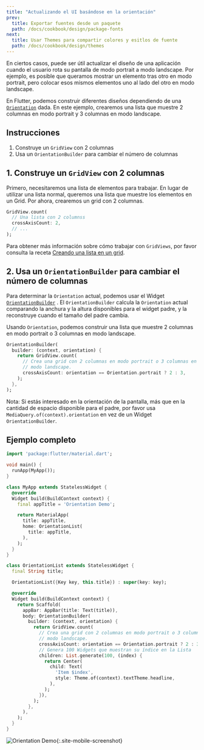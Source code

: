 ```yaml
---
title: "Actualizando el UI basándose en la orientación"
prev:
  title: Exportar fuentes desde un paquete
  path: /docs/cookbook/design/package-fonts
next:
  title: Usar Themes para compartir colores y esitlos de fuente
  path: /docs/cookbook/design/themes
---
```


En ciertos casos, puede ser útil actualizar el diseño de una aplicación cuando el usuario 
rota su pantalla de modo portrait a modo landscape. Por ejemplo, es posible 
que queramos mostrar un elemento tras otro en modo portrait, pero colocar esos mismos elementos 
uno al lado del otro en modo landscape.

En Flutter, podemos construir diferentes diseños dependiendo de una
[`Orientation`]({{site.api}}/flutter/widgets/Orientation-class.html) dada.
En este ejemplo, crearemos una lista que muestre 2 columnas en modo portrait y 
3 columnas en modo landscape.

## Instrucciones

  1. Construye un `GridView` con 2 columnas
  2. Usa un `OrientationBuilder` para cambiar el número de columnas

## 1. Construye un `GridView` con 2 columnas

Primero, necesitaremos una lista de elementos para trabajar. En lugar de utilizar una lista normal, 
queremos una lista que muestre los elementos en un Grid. Por ahora, crearemos un grid 
con 2 columnas.

<!-- skip -->
```dart
GridView.count(
  // Una lista con 2 columnss
  crossAxisCount: 2,
  // ...
);
```

Para obtener más información sobre cómo trabajar con `GridViews`, por favor consulta la receta 
[Creando una lista en un grid](/docs/cookbook/lists/grid-lists/).

## 2. Usa un `OrientationBuilder` para cambiar el número de columnas

Para determinar la `Orientation` actual, podemos usar el Widget 
[`OrientationBuilder`]({{site.api}}/flutter/widgets/OrientationBuilder-class.html) 
. El `OrientationBuilder` calcula la `Orientation` actual comparando 
la anchura y la altura disponibles para el widget padre, y la reconstruye 
cuando el tamaño del padre cambia.

Usando `Orientation`, podemos construir una lista que muestre 2 columnas en 
modo portrait o 3 columnas en modo landscape.

<!-- skip -->
```dart
OrientationBuilder(
  builder: (context, orientation) {
    return GridView.count(
      // Crea una grid con 2 columnas en modo portrait o 3 columnas en
      // modo landscape.
      crossAxisCount: orientation == Orientation.portrait ? 2 : 3,
    );
  },
);
```

Nota: Si estás interesado en la orientación de la pantalla, más que 
en la cantidad de espacio disponible para el padre, por favor usa 
`MediaQuery.of(context).orientation` en vez de un Widget `OrientationBuilder`.

## Ejemplo completo

```dart
import 'package:flutter/material.dart';

void main() {
  runApp(MyApp());
}

class MyApp extends StatelessWidget {
  @override
  Widget build(BuildContext context) {
    final appTitle = 'Orientation Demo';

    return MaterialApp(
      title: appTitle,
      home: OrientationList(
        title: appTitle,
      ),
    );
  }
}

class OrientationList extends StatelessWidget {
  final String title;

  OrientationList({Key key, this.title}) : super(key: key);

  @override
  Widget build(BuildContext context) {
    return Scaffold(
      appBar: AppBar(title: Text(title)),
      body: OrientationBuilder(
        builder: (context, orientation) {
          return GridView.count(
            // Crea una grid con 2 columnas en modo portrait o 3 columnas en
            // modo landscape.
            crossAxisCount: orientation == Orientation.portrait ? 2 : 3,
            // Genera 100 Widgets que muestran su índice en la Lista
            children: List.generate(100, (index) {
              return Center(
                child: Text(
                  'Item $index',
                  style: Theme.of(context).textTheme.headline,
                ),
              );
            }),
          );
        },
      ),
    );
  }
}
```

![Orientation Demo](/images/cookbook/orientation.gif){:.site-mobile-screenshot}
